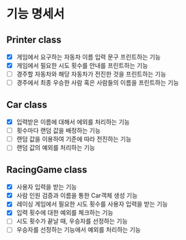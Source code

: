 # 기능 명세서

## Printer class
- [X] 게임에서 요구하는 자동차 이름 입력 문구 프린트하는 기능
- [X] 게임에서 필요한 시도 횟수를 안내를 프린트하는 기능
- [ ] 경주할 자동차와 해당 자동차가 전진한 것을 프린트하는 기능
- [ ] 경주에서 최종 우승한 사람 혹은 사람들의 이름을 프린트하는 기능

## Car class
- [X] 입력받은 이름에 대해서 에외를 처리하는 기능
- [ ] 횟수마다 랜덤 값을 배정하는 기능
- [ ] 랜덤 값을 이용하여 기준에 따라 전진하는 기능
- [ ] 랜덤 값의 예외를 처리하는 기능

## RacingGame class
- [X] 사용자 입력을 받는 기능
- [X] 사람 인원 검증과 이름을 통한 Car객체 생성 기능
- [X] 레이싱 게임에서 필요한 시도 횟수를 사용자 입력을 받는 기능
- [X] 입력 횟수에 대한 예외를 체크하는 기능
- [ ] 시도 횟수가 끝날 때, 우승자를 선정하는 기능
- [ ] 우승자를 선정하는 기능에서 예외를 처리하는 기능